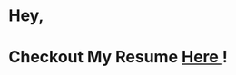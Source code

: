 # Hey,
# Checkout My Resume <a href = "https://github.com/rushikeshsuryawanshi/resume/blob/main/Rushikesh_Suryawanshi.pdf">Here </a> !
